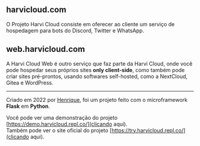 ## harvicloud.com
O Projeto Harvi Cloud consiste em oferecer ao cliente um serviço de hospedagem para bots do Discord, Twitter e WhatsApp.

## web.harvicloud.com
A Harvi Cloud Web é outro serviço que faz parte da Harvi Cloud, onde você pode hospedar seus próprios sites **only client-side**, como também pode criar sites pré-prontos, usando softwares self-hosted, como a NextCloud, Gitea e WordPress.

---

Criado em 2022 por <a href="github.com/henriquelmeeee">Henrique</a>, foi um projeto feito com o microframework **Flask** em **Python**.

Você pode ver uma demonstração do projeto [https://demo.harvicloud.repl.co/](clicando aqui).<br>Também pode ver o site oficial do projeto [https://try.harvicloud.repl.co/](clicando aqui).
